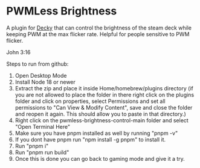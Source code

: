 # PWMLess Brightness

A plugin for [Decky](https://decky.xyz/) that can control the brightness of the steam deck while keeping PWM at the max flicker rate. Helpful for people sensitive to PWM flicker.

John 3:16

Steps to run from github:
1. Open Desktop Mode
2. Install Node 18 or newer
3. Extract the zip and place it inside Home/homebrew/plugins directory (if you are not allowed to place the folder in there right click on the plugins folder and click on properties, select Permissions and set all permissions to "Can View & Modify Content", save and close the folder and reopen it again. This should allow you to paste in that directory.)
4. Right click on the pwmless-brightness-control-main folder and select "Open Terminal Here"
5. Make sure you have pnpm installed as well by running "pnpm -v"
6. If you dont have pnpm run "npm install -g pnpm" to install it.
7. Run "pnpm i"
8. Run "pnpm run build"
9. Once this is done you can go back to gaming mode and give it a try.


